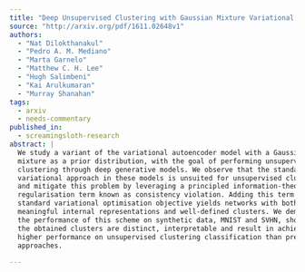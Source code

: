 ```yaml
---
title: "Deep Unsupervised Clustering with Gaussian Mixture Variational   Autoencoders"
source: "http://arxiv.org/pdf/1611.02648v1"
authors:
  - "Nat Dilokthanakul"
  - "Pedro A. M. Mediano"
  - "Marta Garnelo"
  - "Matthew C. H. Lee"
  - "Hugh Salimbeni"
  - "Kai Arulkumaran"
  - "Murray Shanahan"
tags:
  - arxiv
  - needs-commentary
published_in:
  - screamingsloth-research
abstract: |
  We study a variant of the variational autoencoder model with a Gaussian
  mixture as a prior distribution, with the goal of performing unsupervised
  clustering through deep generative models. We observe that the standard
  variational approach in these models is unsuited for unsupervised clustering,
  and mitigate this problem by leveraging a principled information-theoretic
  regularisation term known as consistency violation. Adding this term to the
  standard variational optimisation objective yields networks with both
  meaningful internal representations and well-defined clusters. We demonstrate
  the performance of this scheme on synthetic data, MNIST and SVHN, showing that
  the obtained clusters are distinct, interpretable and result in achieving
  higher performance on unsupervised clustering classification than previous
  approaches.
  
---
```

